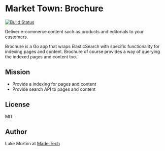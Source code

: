 # Market Town: Brochure

[![Build Status](https://travis-ci.org/madetech/market_town.svg?branch=master)](https://travis-ci.org/madetech/market_town)

Deliver e-commerce content such as products and editorials to your customers.

Brochure is a Go app that wraps ElasticSearch with specific functionality for indexing pages and content. Brochure of course provides a way of querying the indexed pages and content too.

## Mission

 - Provide a indexing for pages and content
 - Provide search API to pages and content

## License

MIT

## Author

Luke Morton at [Made Tech](https://madetech.com)
